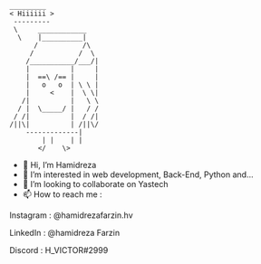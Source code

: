 ```shell
_________
< Hiiiiii >
 ---------
 \     ____________ 
  \    |__________|
      /           /\
     /           /  \
    /___________/___/|
    |          |     |
    |  ==\ /== |     |
    |   o   o  | \ \ |
    |     <    |  \ \|
   /|          |   \ \
  / |  \_____/ |   / /
 / /|          |  / /|
/||\|          | /||\/
    -------------|   
        | |    | | 
       </    \>
```
- 👋 Hi, I’m Hamidreza
- 👀 I’m interested in web development, Back-End, Python and...
- 💞️ I’m looking to collaborate on Yastech
- 📫 How to reach me :

Instagram : @hamidrezafarzin.hv

LinkedIn : @hamidreza Farzin

Discord : H_VICTOR#2999

<!---
H-VICTOOR/H-VICTOOR is a ✨ special ✨ repository because its `README.md` (this file) appears on your GitHub profile.
You can click the Preview link to take a look at your changes.
--->
